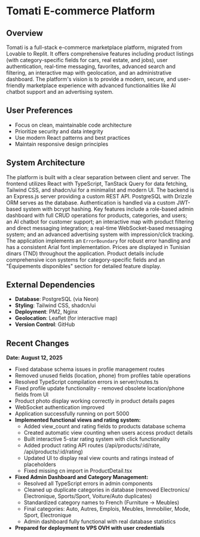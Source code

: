 # Tomati E-commerce Platform

## Overview
Tomati is a full-stack e-commerce marketplace platform, migrated from Lovable to Replit. It offers comprehensive features including product listings (with category-specific fields for cars, real estate, and jobs), user authentication, real-time messaging, favorites, advanced search and filtering, an interactive map with geolocation, and an administrative dashboard. The platform's vision is to provide a modern, secure, and user-friendly marketplace experience with advanced functionalities like AI chatbot support and an advertising system.

## User Preferences
- Focus on clean, maintainable code architecture
- Prioritize security and data integrity
- Use modern React patterns and best practices
- Maintain responsive design principles

## System Architecture
The platform is built with a clear separation between client and server. The frontend utilizes React with TypeScript, TanStack Query for data fetching, Tailwind CSS, and shadcn/ui for a minimalist and modern UI. The backend is an Express.js server providing a custom REST API. PostgreSQL with Drizzle ORM serves as the database. Authentication is handled via a custom JWT-based system with bcrypt hashing. Key features include a role-based admin dashboard with full CRUD operations for products, categories, and users; an AI chatbot for customer support; an interactive map with product filtering and direct messaging integration; a real-time WebSocket-based messaging system; and an advanced advertising system with impression/click tracking. The application implements an `ErrorBoundary` for robust error handling and has a consistent Arial font implementation. Prices are displayed in Tunisian dinars (TND) throughout the application. Product details include comprehensive icon systems for category-specific fields and an "Équipements disponibles" section for detailed feature display.

## External Dependencies
- **Database**: PostgreSQL (via Neon)
- **Styling**: Tailwind CSS, shadcn/ui
- **Deployment**: PM2, Nginx
- **Geolocation**: Leaflet (for interactive map)
- **Version Control**: GitHub

## Recent Changes
**Date: August 12, 2025**
- Fixed database schema issues in profile management routes
- Removed unused fields (location, phone) from profiles table operations
- Resolved TypeScript compilation errors in server/routes.ts
- Fixed profile update functionality - removed obsolete location/phone fields from UI
- Product photo display working correctly in product details pages
- WebSocket authentication improved
- Application successfully running on port 5000
- **Implemented functional views and rating system:**
  - Added view_count and rating fields to products database schema
  - Created automatic view counting when users access product details
  - Built interactive 5-star rating system with click functionality
  - Added product rating API routes (/api/products/:id/rate, /api/products/:id/rating)
  - Updated UI to display real view counts and ratings instead of placeholders
  - Fixed missing cn import in ProductDetail.tsx
- **Fixed Admin Dashboard and Category Management:**
  - Resolved all TypeScript errors in admin components
  - Cleaned up duplicate categories in database (removed Electronics/Électronique, Sports/Sport, Voiture/Auto duplicates)
  - Standardized category names to French (Furniture → Meubles)
  - Final categories: Auto, Autres, Emplois, Meubles, Immobilier, Mode, Sport, Électronique
  - Admin dashboard fully functional with real database statistics
- **Prepared for deployment to VPS OVH with user credentials**